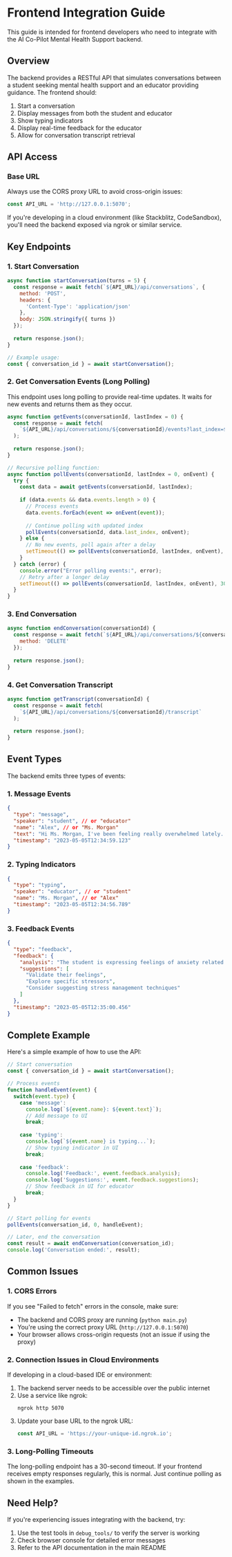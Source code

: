 # Frontend Integration Guide

This guide is intended for frontend developers who need to integrate with the AI Co-Pilot Mental Health Support backend.

## Overview

The backend provides a RESTful API that simulates conversations between a student seeking mental health support and an educator providing guidance. The frontend should:

1. Start a conversation
2. Display messages from both the student and educator
3. Show typing indicators
4. Display real-time feedback for the educator
5. Allow for conversation transcript retrieval

## API Access

### Base URL

Always use the CORS proxy URL to avoid cross-origin issues:

```javascript
const API_URL = 'http://127.0.0.1:5070';
```

If you're developing in a cloud environment (like Stackblitz, CodeSandbox), you'll need the backend exposed via ngrok or similar service.

## Key Endpoints

### 1. Start Conversation

```javascript
async function startConversation(turns = 5) {
  const response = await fetch(`${API_URL}/api/conversations`, {
    method: 'POST',
    headers: {
      'Content-Type': 'application/json'
    },
    body: JSON.stringify({ turns })
  });
  
  return response.json();
}

// Example usage:
const { conversation_id } = await startConversation();
```

### 2. Get Conversation Events (Long Polling)

This endpoint uses long polling to provide real-time updates. It waits for new events and returns them as they occur.

```javascript
async function getEvents(conversationId, lastIndex = 0) {
  const response = await fetch(
    `${API_URL}/api/conversations/${conversationId}/events?last_index=${lastIndex}`
  );
  
  return response.json();
}

// Recursive polling function:
async function pollEvents(conversationId, lastIndex = 0, onEvent) {
  try {
    const data = await getEvents(conversationId, lastIndex);
    
    if (data.events && data.events.length > 0) {
      // Process events
      data.events.forEach(event => onEvent(event));
      
      // Continue polling with updated index
      pollEvents(conversationId, data.last_index, onEvent);
    } else {
      // No new events, poll again after a delay
      setTimeout(() => pollEvents(conversationId, lastIndex, onEvent), 1000);
    }
  } catch (error) {
    console.error("Error polling events:", error);
    // Retry after a longer delay
    setTimeout(() => pollEvents(conversationId, lastIndex, onEvent), 3000);
  }
}
```

### 3. End Conversation

```javascript
async function endConversation(conversationId) {
  const response = await fetch(`${API_URL}/api/conversations/${conversationId}`, {
    method: 'DELETE'
  });
  
  return response.json();
}
```

### 4. Get Conversation Transcript

```javascript
async function getTranscript(conversationId) {
  const response = await fetch(
    `${API_URL}/api/conversations/${conversationId}/transcript`
  );
  
  return response.json();
}
```

## Event Types

The backend emits three types of events:

### 1. Message Events

```json
{
  "type": "message",
  "speaker": "student", // or "educator"
  "name": "Alex", // or "Ms. Morgan"
  "text": "Hi Ms. Morgan, I've been feeling really overwhelmed lately...",
  "timestamp": "2023-05-05T12:34:59.123"
}
```

### 2. Typing Indicators

```json
{
  "type": "typing",
  "speaker": "educator", // or "student"
  "name": "Ms. Morgan", // or "Alex"
  "timestamp": "2023-05-05T12:34:56.789"
}
```

### 3. Feedback Events

```json
{
  "type": "feedback",
  "feedback": {
    "analysis": "The student is expressing feelings of anxiety related to academic pressure.",
    "suggestions": [
      "Validate their feelings",
      "Explore specific stressors",
      "Consider suggesting stress management techniques"
    ]
  },
  "timestamp": "2023-05-05T12:35:00.456"
}
```

## Complete Example

Here's a simple example of how to use the API:

```javascript
// Start conversation
const { conversation_id } = await startConversation();

// Process events
function handleEvent(event) {
  switch(event.type) {
    case 'message':
      console.log(`${event.name}: ${event.text}`);
      // Add message to UI
      break;
      
    case 'typing':
      console.log(`${event.name} is typing...`);
      // Show typing indicator in UI
      break;
      
    case 'feedback':
      console.log('Feedback:', event.feedback.analysis);
      console.log('Suggestions:', event.feedback.suggestions);
      // Show feedback in UI for educator
      break;
  }
}

// Start polling for events
pollEvents(conversation_id, 0, handleEvent);

// Later, end the conversation
const result = await endConversation(conversation_id);
console.log('Conversation ended:', result);
```

## Common Issues

### 1. CORS Errors

If you see "Failed to fetch" errors in the console, make sure:
- The backend and CORS proxy are running (`python main.py`)
- You're using the correct proxy URL (`http://127.0.0.1:5070`)
- Your browser allows cross-origin requests (not an issue if using the proxy)

### 2. Connection Issues in Cloud Environments

If developing in a cloud-based IDE or environment:
1. The backend server needs to be accessible over the public internet
2. Use a service like ngrok:
   ```
   ngrok http 5070
   ```
3. Update your base URL to the ngrok URL:
   ```javascript
   const API_URL = 'https://your-unique-id.ngrok.io';
   ```

### 3. Long-Polling Timeouts

The long-polling endpoint has a 30-second timeout. If your frontend receives empty responses regularly, this is normal. Just continue polling as shown in the examples.

## Need Help?

If you're experiencing issues integrating with the backend, try:

1. Use the test tools in `debug_tools/` to verify the server is working
2. Check browser console for detailed error messages
3. Refer to the API documentation in the main README 